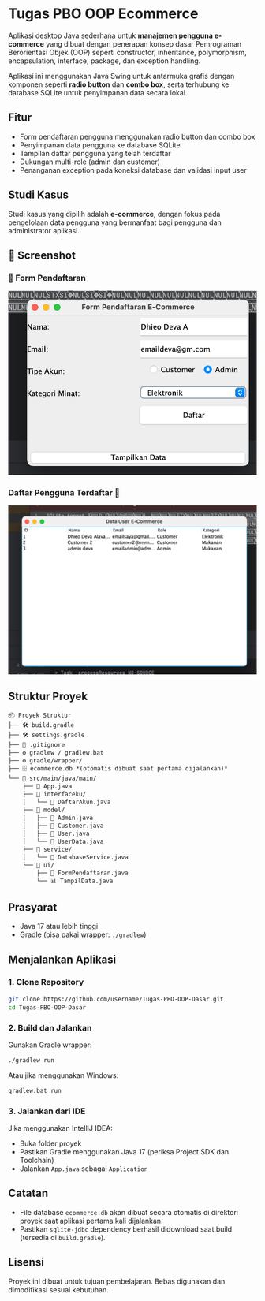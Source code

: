 # Tugas PBO OOP Ecommerce

Aplikasi desktop Java sederhana untuk **manajemen pengguna e-commerce** yang dibuat dengan penerapan konsep dasar Pemrograman Berorientasi Objek (OOP) seperti constructor, inheritance, polymorphism, encapsulation, interface, package, dan exception handling.

Aplikasi ini menggunakan Java Swing untuk antarmuka grafis dengan komponen seperti **radio button** dan **combo box**, serta terhubung ke database SQLite untuk penyimpanan data secara lokal.

## Fitur

- Form pendaftaran pengguna menggunakan radio button dan combo box
- Penyimpanan data pengguna ke database SQLite
- Tampilan daftar pengguna yang telah terdaftar
- Dukungan multi-role (admin dan customer)
- Penanganan exception pada koneksi database dan validasi input user

## Studi Kasus

Studi kasus yang dipilih adalah **e-commerce**, dengan fokus pada pengelolaan data pengguna yang bermanfaat bagi pengguna dan administrator aplikasi.

## 📸 Screenshot

### 📝 Form Pendaftaran
![Form Pendaftaran](screenshots/form-pendaftaran.png)

### Daftar Pengguna Terdaftar 📝 
![Daftar Pengguna Terdaftar](screenshots/tampilkan-data.png)

## Struktur Proyek

```
📦 Proyek Struktur
├── 🛠️ build.gradle
├── 🛠️ settings.gradle
├── 📄 .gitignore
├── ⚙️ gradlew / gradlew.bat
├── ⚙️ gradle/wrapper/
├── 🗄️ ecommerce.db *(otomatis dibuat saat pertama dijalankan)*
└── 📁 src/main/java/main/
    ├── 🚀 App.java
    ├── 📁 interfaceku/
    │   └── 📝 DaftarAkun.java
    ├── 📁 model/
    │   ├── 👤 Admin.java
    │   ├── 👤 Customer.java
    │   ├── 👤 User.java
    │   └── 🧾 UserData.java
    ├── 📁 service/
    │   └── 🔧 DatabaseService.java
    └── 📁 ui/
        ├── 🧾 FormPendaftaran.java
        └── 📊 TampilData.java

```

## Prasyarat

- Java 17 atau lebih tinggi
- Gradle (bisa pakai wrapper: `./gradlew`)

## Menjalankan Aplikasi

### 1. Clone Repository

```bash
git clone https://github.com/username/Tugas-PBO-OOP-Dasar.git
cd Tugas-PBO-OOP-Dasar
```

### 2. Build dan Jalankan

Gunakan Gradle wrapper:

```bash
./gradlew run
```

Atau jika menggunakan Windows:

```bash
gradlew.bat run
```

### 3. Jalankan dari IDE

Jika menggunakan IntelliJ IDEA:
- Buka folder proyek
- Pastikan Gradle menggunakan Java 17 (periksa Project SDK dan Toolchain)
- Jalankan `App.java` sebagai `Application`

## Catatan

- File database `ecommerce.db` akan dibuat secara otomatis di direktori proyek saat aplikasi pertama kali dijalankan.
- Pastikan `sqlite-jdbc` dependency berhasil didownload saat build (tersedia di `build.gradle`).

## Lisensi

Proyek ini dibuat untuk tujuan pembelajaran. Bebas digunakan dan dimodifikasi sesuai kebutuhan.

